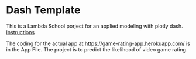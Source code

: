 # Dash Template



This is a Lambda School porject for an applied modeling with plotly dash. 
[Instructions](https://lambdaschool.github.io/ds/unit2/dash-template/)


The coding for the actual app at https://game-rating-app.herokuapp.com/
is in the App File. The project is to predict the likelihood of video game rating. 

